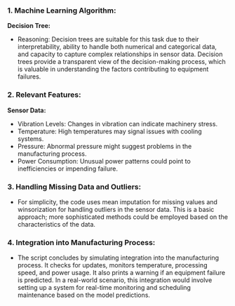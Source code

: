 ### 1. Machine Learning Algorithm:

**Decision Tree:**
- Reasoning: Decision trees are suitable for this task due to their interpretability, ability to handle both numerical and categorical data, and capacity to capture complex relationships in sensor data. Decision trees provide a transparent view of the decision-making process, which is valuable in understanding the factors contributing to equipment failures.

### 2. Relevant Features:

**Sensor Data:**
- Vibration Levels: Changes in vibration can indicate machinery stress.
- Temperature: High temperatures may signal issues with cooling systems.
- Pressure: Abnormal pressure might suggest problems in the manufacturing process.
- Power Consumption: Unusual power patterns could point to inefficiencies or impending failure.

### 3. Handling Missing Data and Outliers:

- For simplicity, the code uses mean imputation for missing values and winsorization for handling outliers in the sensor data. This is a basic approach; more sophisticated methods could be employed based on the characteristics of the data.

### 4. Integration into Manufacturing Process:

- The script concludes by simulating integration into the manufacturing process. It checks for updates, monitors temperature, processing speed, and power usage. It also prints a warning if an equipment failure is predicted. In a real-world scenario, this integration would involve setting up a system for real-time monitoring and scheduling maintenance based on the model predictions.

